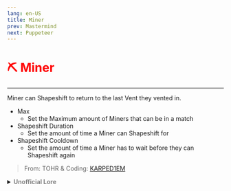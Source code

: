 ```yaml
---
lang: en-US
title: Miner
prev: Mastermind
next: Puppeteer
---
```


# <font color="red">⛏️ <b>Miner</b></font> <Badge text="Concealing" type="tip" vertical="middle"/>
---

Miner can Shapeshift to return to the last Vent they vented in.
* Max
  * Set the Maximum amount of Miners that can be in a match
* Shapeshift Duration
  * Set the amount of time a Miner can Shapeshift for
* Shapeshift Cooldown
  * Set the amount of time a Miner has to wait before they can Shapeshift again

> From: TOHR & Coding: [KARPED1EM](https://github.com/KARPED1EM)

<details>
<summary><b><font color=gray>Unofficial Lore</font></b></summary>

The Miner had been working with the crewmates his whole life, exploring multiple planets and being introduced to their own spaceship, The Skeld—a huge airship—and even a Mushroom Wonderland known as The Fungle. However, the crewmates decided they no longer needed the Miner and planned to get rid of him, covering it up in the process.

Overhearing this, the Miner made the desperate decision to contact someone he vowed never to speak to: the Godfather. He begged for employment, selling his soul to the Godfather and sealing his fate.

It is said to this day that if you see an extra vent, your fate has been sealed too. So, you can sing your feeble thoughts and prayers, but they will do nothing to save you.
> Submitted by: Northie
</details>